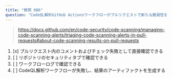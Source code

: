 ```yaml
---
title: "質問 086"
question: "CodeQL解析GitHub Actionsワークフローがプルリクエストで新たな脆弱性を検出した場合、その情報はどこで確認できますか？"
---
```


> https://docs.github.com/en/code-security/code-scanning/managing-code-scanning-alerts/triaging-code-scanning-alerts-in-pull-requests#about-code-scanning-results-on-pull-requests
1. [x] プルリクエスト内のコメントおよびチェック失敗として直接確認できる
1. [ ] リポジトリのセキュリティタブで確認できる
1. [ ] ワークフローログで確認できる
1. [ ] CodeQL解析ワークフローが失敗し、結果のアーティファクトを生成する